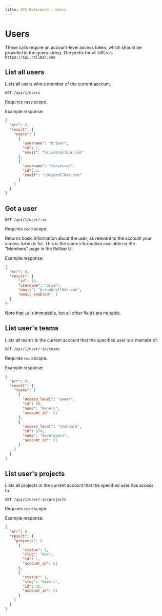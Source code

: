 ```yaml
---
title: API Reference - Users
---
```


# Users

These calls require an account-level access token, which should be provided in the query string.
The prefix for all URLs is `https://api.rollbar.com`


## List all users

Lists all users who a member of the current account.

    GET /api/1/users

Requires `read` scope.    

Example response:

```json
{
  "err": 0,
  "result": {
    "users": [
      {
        "username": "brianr",
        "id": 1,
        "email": "brian@rollbar.com"
      },
      {
        "username": "coryvirok",
        "id": 2,
        "email": "cory@rollbar.com"
      }
    ]
  }
}
```


## Get a user

    GET /api/1/user/:id

Requires `read` scope.

Returns basic information about the user, as relevant to the account your access token is for.
This is the same information available on the "Members" page in the Rollbar UI.

Example response:

```json
{
  "err": 0,
  "result": {
      "id": 14,
      "username": "brian",
      "email": "brian@rollbar.com",
      "email_enabled": 1
  }
}
```

Note that `id` is immutable, but all other fields are mutable.


## List user's teams

Lists all teams in the current account that the specified user is a memebr of.

    GET /api/1/user/:id/teams

Requires `read` scope.

Example response:

```json
{
  "err": 0,
  "result": {
    "teams": [
      {
        "access_level": "owner",
        "id": 36,
        "name": "Owners",
        "account_id": 61
      },
      {
        "access_level": "standard",
        "id": 574,
        "name": "Developers",
        "account_id": 61
      }
    ]
  }
}
```


## List user's projects

Lists all projects in the current account that the specified user has access to.

    GET /api/1/user/:id/projects

Requires `read` scope.

Example response:

```json
{
  "err": 0,
  "result": {
    "projects": [
      {
        "status": 1,
        "slug": "mox",
        "id": 1,
        "account_id": 61
      },
      {
        "status": 1,
        "slug": "moxrts",
        "id": 25,
        "account_id": 61
      }
    ]
  }
}
```


